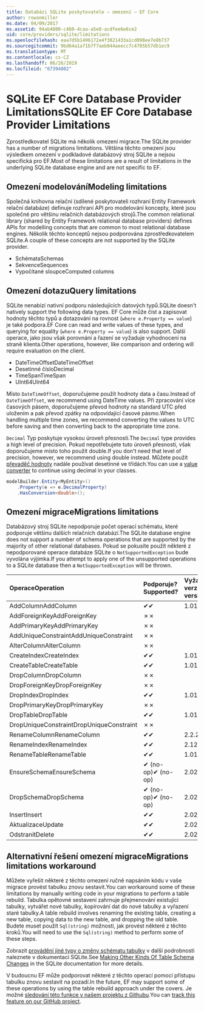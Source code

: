 ```yaml
---
title: Databázi SQLite poskytovatele – omezení – EF Core
author: rowanmiller
ms.date: 04/09/2017
ms.assetid: 94ab4800-c460-4caa-a5e8-acdfee6e6ce2
uid: core/providers/sqlite/limitations
ms.openlocfilehash: eaa7d5b1496172e4f3821433a1cd098ee7e8b737
ms.sourcegitcommit: 9bd64a1a71b7f7aeb044aeecc7c4785b57db1ec9
ms.translationtype: MT
ms.contentlocale: cs-CZ
ms.lasthandoff: 06/26/2019
ms.locfileid: "67394802"
---
```

# <a name="sqlite-ef-core-database-provider-limitations"></a><span data-ttu-id="5a9dd-102">SQLite EF Core Database Provider Limitations</span><span class="sxs-lookup"><span data-stu-id="5a9dd-102">SQLite EF Core Database Provider Limitations</span></span>

<span data-ttu-id="5a9dd-103">Zprostředkovatel SQLite má několik omezení migrace.</span><span class="sxs-lookup"><span data-stu-id="5a9dd-103">The SQLite provider has a number of migrations limitations.</span></span> <span data-ttu-id="5a9dd-104">Většina těchto omezení jsou výsledkem omezení v podkladové databázový stroj SQLite a nejsou specifická pro EF.</span><span class="sxs-lookup"><span data-stu-id="5a9dd-104">Most of these limitations are a result of limitations in the underlying SQLite database engine and are not specific to EF.</span></span>

## <a name="modeling-limitations"></a><span data-ttu-id="5a9dd-105">Omezení modelování</span><span class="sxs-lookup"><span data-stu-id="5a9dd-105">Modeling limitations</span></span>

<span data-ttu-id="5a9dd-106">Společná knihovna relační (sdílené poskytovateli rozhraní Entity Framework relační databáze) definuje rozhraní API pro modelování koncepty, které jsou společné pro většinu relačních databázových strojů.</span><span class="sxs-lookup"><span data-stu-id="5a9dd-106">The common relational library (shared by Entity Framework relational database providers) defines APIs for modelling concepts that are common to most relational database engines.</span></span> <span data-ttu-id="5a9dd-107">Několik těchto konceptů nejsou podporována zprostředkovatelem SQLite.</span><span class="sxs-lookup"><span data-stu-id="5a9dd-107">A couple of these concepts are not supported by the SQLite provider.</span></span>

* <span data-ttu-id="5a9dd-108">Schémata</span><span class="sxs-lookup"><span data-stu-id="5a9dd-108">Schemas</span></span>
* <span data-ttu-id="5a9dd-109">Sekvence</span><span class="sxs-lookup"><span data-stu-id="5a9dd-109">Sequences</span></span>
* <span data-ttu-id="5a9dd-110">Vypočítané sloupce</span><span class="sxs-lookup"><span data-stu-id="5a9dd-110">Computed columns</span></span>

## <a name="query-limitations"></a><span data-ttu-id="5a9dd-111">Omezení dotazu</span><span class="sxs-lookup"><span data-stu-id="5a9dd-111">Query limitations</span></span>

<span data-ttu-id="5a9dd-112">SQLite nenabízí nativní podporu následujících datových typů.</span><span class="sxs-lookup"><span data-stu-id="5a9dd-112">SQLite doesn't natively support the following data types.</span></span> <span data-ttu-id="5a9dd-113">EF Core může číst a zapisovat hodnoty těchto typů a dotazování na rovnost (`where e.Property == value`) je také podpora.</span><span class="sxs-lookup"><span data-stu-id="5a9dd-113">EF Core can read and write values of these types, and querying for equality (`where e.Property == value`) is also support.</span></span> <span data-ttu-id="5a9dd-114">Další operace, jako jsou však porovnání a řazení se vyžaduje vyhodnocení na straně klienta.</span><span class="sxs-lookup"><span data-stu-id="5a9dd-114">Other operations, however, like comparison and ordering will require evaluation on the client.</span></span>

* <span data-ttu-id="5a9dd-115">DateTimeOffset</span><span class="sxs-lookup"><span data-stu-id="5a9dd-115">DateTimeOffset</span></span>
* <span data-ttu-id="5a9dd-116">Desetinné číslo</span><span class="sxs-lookup"><span data-stu-id="5a9dd-116">Decimal</span></span>
* <span data-ttu-id="5a9dd-117">TimeSpan</span><span class="sxs-lookup"><span data-stu-id="5a9dd-117">TimeSpan</span></span>
* <span data-ttu-id="5a9dd-118">UInt64</span><span class="sxs-lookup"><span data-stu-id="5a9dd-118">UInt64</span></span>

<span data-ttu-id="5a9dd-119">Místo `DateTimeOffset`, doporučujeme použít hodnoty data a času.</span><span class="sxs-lookup"><span data-stu-id="5a9dd-119">Instead of `DateTimeOffset`, we recommend using DateTime values.</span></span> <span data-ttu-id="5a9dd-120">Při zpracování více časových pásem, doporučujeme převod hodnoty na standard UTC před uložením a pak převod zpátky na odpovídající časové pásmo.</span><span class="sxs-lookup"><span data-stu-id="5a9dd-120">When handling multiple time zones, we recommend converting the values to UTC before saving and then converting back to the appropriate time zone.</span></span>

<span data-ttu-id="5a9dd-121">`Decimal` Typ poskytuje vysokou úroveň přesnosti.</span><span class="sxs-lookup"><span data-stu-id="5a9dd-121">The `Decimal` type provides a high level of precision.</span></span> <span data-ttu-id="5a9dd-122">Pokud nepotřebujete tuto úroveň přesnosti, však doporučujeme místo toho použít double.</span><span class="sxs-lookup"><span data-stu-id="5a9dd-122">If you don't need that level of precision, however, we recommend using double instead.</span></span> <span data-ttu-id="5a9dd-123">Můžete použít [převaděč hodnoty](../../modeling/value-conversions.md) nadále používat desetinné ve třídách.</span><span class="sxs-lookup"><span data-stu-id="5a9dd-123">You can use a [value converter](../../modeling/value-conversions.md) to continue using decimal in your classes.</span></span>

``` csharp
modelBuilder.Entity<MyEntity>()
    .Property(e => e.DecimalProperty)
    .HasConversion<double>();
```

## <a name="migrations-limitations"></a><span data-ttu-id="5a9dd-124">Omezení migrace</span><span class="sxs-lookup"><span data-stu-id="5a9dd-124">Migrations limitations</span></span>

<span data-ttu-id="5a9dd-125">Databázový stroj SQLite nepodporuje počet operací schématu, které podporuje většinu dalších relačních databází.</span><span class="sxs-lookup"><span data-stu-id="5a9dd-125">The SQLite database engine does not support a number of schema operations that are supported by the majority of other relational databases.</span></span> <span data-ttu-id="5a9dd-126">Pokud se pokusíte použít některé z nepodporované operace databáze SQLite o `NotSupportedException` bude vyvolána výjimka.</span><span class="sxs-lookup"><span data-stu-id="5a9dd-126">If you attempt to apply one of the unsupported operations to a SQLite database then a `NotSupportedException` will be thrown.</span></span>

| <span data-ttu-id="5a9dd-127">Operace</span><span class="sxs-lookup"><span data-stu-id="5a9dd-127">Operation</span></span>            | <span data-ttu-id="5a9dd-128">Podporuje?</span><span class="sxs-lookup"><span data-stu-id="5a9dd-128">Supported?</span></span> | <span data-ttu-id="5a9dd-129">Vyžaduje verzi</span><span class="sxs-lookup"><span data-stu-id="5a9dd-129">Requires version</span></span> |
|:---------------------|:-----------|:-----------------|
| <span data-ttu-id="5a9dd-130">AddColumn</span><span class="sxs-lookup"><span data-stu-id="5a9dd-130">AddColumn</span></span>            | <span data-ttu-id="5a9dd-131">✔</span><span class="sxs-lookup"><span data-stu-id="5a9dd-131">✔</span></span>          | <span data-ttu-id="5a9dd-132">1.0</span><span class="sxs-lookup"><span data-stu-id="5a9dd-132">1.0</span></span>              |
| <span data-ttu-id="5a9dd-133">AddForeignKey</span><span class="sxs-lookup"><span data-stu-id="5a9dd-133">AddForeignKey</span></span>        | <span data-ttu-id="5a9dd-134">✗</span><span class="sxs-lookup"><span data-stu-id="5a9dd-134">✗</span></span>          |                  |
| <span data-ttu-id="5a9dd-135">AddPrimaryKey</span><span class="sxs-lookup"><span data-stu-id="5a9dd-135">AddPrimaryKey</span></span>        | <span data-ttu-id="5a9dd-136">✗</span><span class="sxs-lookup"><span data-stu-id="5a9dd-136">✗</span></span>          |                  |
| <span data-ttu-id="5a9dd-137">AddUniqueConstraint</span><span class="sxs-lookup"><span data-stu-id="5a9dd-137">AddUniqueConstraint</span></span>  | <span data-ttu-id="5a9dd-138">✗</span><span class="sxs-lookup"><span data-stu-id="5a9dd-138">✗</span></span>          |                  |
| <span data-ttu-id="5a9dd-139">AlterColumn</span><span class="sxs-lookup"><span data-stu-id="5a9dd-139">AlterColumn</span></span>          | <span data-ttu-id="5a9dd-140">✗</span><span class="sxs-lookup"><span data-stu-id="5a9dd-140">✗</span></span>          |                  |
| <span data-ttu-id="5a9dd-141">CreateIndex</span><span class="sxs-lookup"><span data-stu-id="5a9dd-141">CreateIndex</span></span>          | <span data-ttu-id="5a9dd-142">✔</span><span class="sxs-lookup"><span data-stu-id="5a9dd-142">✔</span></span>          | <span data-ttu-id="5a9dd-143">1.0</span><span class="sxs-lookup"><span data-stu-id="5a9dd-143">1.0</span></span>              |
| <span data-ttu-id="5a9dd-144">CreateTable</span><span class="sxs-lookup"><span data-stu-id="5a9dd-144">CreateTable</span></span>          | <span data-ttu-id="5a9dd-145">✔</span><span class="sxs-lookup"><span data-stu-id="5a9dd-145">✔</span></span>          | <span data-ttu-id="5a9dd-146">1.0</span><span class="sxs-lookup"><span data-stu-id="5a9dd-146">1.0</span></span>              |
| <span data-ttu-id="5a9dd-147">DropColumn</span><span class="sxs-lookup"><span data-stu-id="5a9dd-147">DropColumn</span></span>           | <span data-ttu-id="5a9dd-148">✗</span><span class="sxs-lookup"><span data-stu-id="5a9dd-148">✗</span></span>          |                  |
| <span data-ttu-id="5a9dd-149">DropForeignKey</span><span class="sxs-lookup"><span data-stu-id="5a9dd-149">DropForeignKey</span></span>       | <span data-ttu-id="5a9dd-150">✗</span><span class="sxs-lookup"><span data-stu-id="5a9dd-150">✗</span></span>          |                  |
| <span data-ttu-id="5a9dd-151">DropIndex</span><span class="sxs-lookup"><span data-stu-id="5a9dd-151">DropIndex</span></span>            | <span data-ttu-id="5a9dd-152">✔</span><span class="sxs-lookup"><span data-stu-id="5a9dd-152">✔</span></span>          | <span data-ttu-id="5a9dd-153">1.0</span><span class="sxs-lookup"><span data-stu-id="5a9dd-153">1.0</span></span>              |
| <span data-ttu-id="5a9dd-154">DropPrimaryKey</span><span class="sxs-lookup"><span data-stu-id="5a9dd-154">DropPrimaryKey</span></span>       | <span data-ttu-id="5a9dd-155">✗</span><span class="sxs-lookup"><span data-stu-id="5a9dd-155">✗</span></span>          |                  |
| <span data-ttu-id="5a9dd-156">DropTable</span><span class="sxs-lookup"><span data-stu-id="5a9dd-156">DropTable</span></span>            | <span data-ttu-id="5a9dd-157">✔</span><span class="sxs-lookup"><span data-stu-id="5a9dd-157">✔</span></span>          | <span data-ttu-id="5a9dd-158">1.0</span><span class="sxs-lookup"><span data-stu-id="5a9dd-158">1.0</span></span>              |
| <span data-ttu-id="5a9dd-159">DropUniqueConstraint</span><span class="sxs-lookup"><span data-stu-id="5a9dd-159">DropUniqueConstraint</span></span> | <span data-ttu-id="5a9dd-160">✗</span><span class="sxs-lookup"><span data-stu-id="5a9dd-160">✗</span></span>          |                  |
| <span data-ttu-id="5a9dd-161">RenameColumn</span><span class="sxs-lookup"><span data-stu-id="5a9dd-161">RenameColumn</span></span>         | <span data-ttu-id="5a9dd-162">✔</span><span class="sxs-lookup"><span data-stu-id="5a9dd-162">✔</span></span>          | <span data-ttu-id="5a9dd-163">2.2.2</span><span class="sxs-lookup"><span data-stu-id="5a9dd-163">2.2.2</span></span>            |
| <span data-ttu-id="5a9dd-164">RenameIndex</span><span class="sxs-lookup"><span data-stu-id="5a9dd-164">RenameIndex</span></span>          | <span data-ttu-id="5a9dd-165">✔</span><span class="sxs-lookup"><span data-stu-id="5a9dd-165">✔</span></span>          | <span data-ttu-id="5a9dd-166">2.1</span><span class="sxs-lookup"><span data-stu-id="5a9dd-166">2.1</span></span>              |
| <span data-ttu-id="5a9dd-167">RenameTable</span><span class="sxs-lookup"><span data-stu-id="5a9dd-167">RenameTable</span></span>          | <span data-ttu-id="5a9dd-168">✔</span><span class="sxs-lookup"><span data-stu-id="5a9dd-168">✔</span></span>          | <span data-ttu-id="5a9dd-169">1.0</span><span class="sxs-lookup"><span data-stu-id="5a9dd-169">1.0</span></span>              |
| <span data-ttu-id="5a9dd-170">EnsureSchema</span><span class="sxs-lookup"><span data-stu-id="5a9dd-170">EnsureSchema</span></span>         | <span data-ttu-id="5a9dd-171">✔ (no-op)</span><span class="sxs-lookup"><span data-stu-id="5a9dd-171">✔ (no-op)</span></span>  | <span data-ttu-id="5a9dd-172">2.0</span><span class="sxs-lookup"><span data-stu-id="5a9dd-172">2.0</span></span>              |
| <span data-ttu-id="5a9dd-173">DropSchema</span><span class="sxs-lookup"><span data-stu-id="5a9dd-173">DropSchema</span></span>           | <span data-ttu-id="5a9dd-174">✔ (no-op)</span><span class="sxs-lookup"><span data-stu-id="5a9dd-174">✔ (no-op)</span></span>  | <span data-ttu-id="5a9dd-175">2.0</span><span class="sxs-lookup"><span data-stu-id="5a9dd-175">2.0</span></span>              |
| <span data-ttu-id="5a9dd-176">Insert</span><span class="sxs-lookup"><span data-stu-id="5a9dd-176">Insert</span></span>               | <span data-ttu-id="5a9dd-177">✔</span><span class="sxs-lookup"><span data-stu-id="5a9dd-177">✔</span></span>          | <span data-ttu-id="5a9dd-178">2.0</span><span class="sxs-lookup"><span data-stu-id="5a9dd-178">2.0</span></span>              |
| <span data-ttu-id="5a9dd-179">Aktualizace</span><span class="sxs-lookup"><span data-stu-id="5a9dd-179">Update</span></span>               | <span data-ttu-id="5a9dd-180">✔</span><span class="sxs-lookup"><span data-stu-id="5a9dd-180">✔</span></span>          | <span data-ttu-id="5a9dd-181">2.0</span><span class="sxs-lookup"><span data-stu-id="5a9dd-181">2.0</span></span>              |
| <span data-ttu-id="5a9dd-182">Odstranit</span><span class="sxs-lookup"><span data-stu-id="5a9dd-182">Delete</span></span>               | <span data-ttu-id="5a9dd-183">✔</span><span class="sxs-lookup"><span data-stu-id="5a9dd-183">✔</span></span>          | <span data-ttu-id="5a9dd-184">2.0</span><span class="sxs-lookup"><span data-stu-id="5a9dd-184">2.0</span></span>              |

## <a name="migrations-limitations-workaround"></a><span data-ttu-id="5a9dd-185">Alternativní řešení omezení migrace</span><span class="sxs-lookup"><span data-stu-id="5a9dd-185">Migrations limitations workaround</span></span>

<span data-ttu-id="5a9dd-186">Můžete vyřešit některé z těchto omezení ručně napsáním kódu v vaše migrace provést tabulku znovu sestavit.</span><span class="sxs-lookup"><span data-stu-id="5a9dd-186">You can workaround some of these limitations by manually writing code in your migrations to perform a table rebuild.</span></span> <span data-ttu-id="5a9dd-187">Tabulka opětovné sestavení zahrnuje přejmenování existující tabulky, vytvářet nové tabulky, kopírování dat do nové tabulky a vyřazení staré tabulky.</span><span class="sxs-lookup"><span data-stu-id="5a9dd-187">A table rebuild involves renaming the existing table, creating a new table, copying data to the new table, and dropping the old table.</span></span> <span data-ttu-id="5a9dd-188">Budete muset použít `Sql(string)` možností, jak provést některé z těchto kroků.</span><span class="sxs-lookup"><span data-stu-id="5a9dd-188">You will need to use the `Sql(string)` method to perform some of these steps.</span></span>

<span data-ttu-id="5a9dd-189">Zobrazit [provádění jiné typy o změny schématu tabulky](http://sqlite.org/lang_altertable.html#otheralter) v další podrobnosti naleznete v dokumentaci SQLite.</span><span class="sxs-lookup"><span data-stu-id="5a9dd-189">See [Making Other Kinds Of Table Schema Changes](http://sqlite.org/lang_altertable.html#otheralter) in the SQLite documentation for more details.</span></span>

<span data-ttu-id="5a9dd-190">V budoucnu EF může podporovat některé z těchto operací pomocí přístupu tabulku znovu sestavit na pozadí.</span><span class="sxs-lookup"><span data-stu-id="5a9dd-190">In the future, EF may support some of these operations by using the table rebuild approach under the covers.</span></span> <span data-ttu-id="5a9dd-191">Je možné [sledování této funkce v našem projektu z Githubu](https://github.com/aspnet/EntityFrameworkCore/issues/329).</span><span class="sxs-lookup"><span data-stu-id="5a9dd-191">You can [track this feature on our GitHub project](https://github.com/aspnet/EntityFrameworkCore/issues/329).</span></span>
